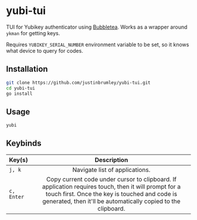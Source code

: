 # yubi-tui

TUI for Yubikey authenticator using [Bubbletea](https://github.com/charmbracelet/bubbletea). Works as a wrapper around `ykman` for getting keys.

Requires `YUBIKEY_SERIAL_NUMBER` environment variable to be set, so it knows what device to query for codes.

## Installation

```bash
git clone https://github.com/justinbrumley/yubi-tui.git
cd yubi-tui
go install
```

## Usage

```bash
yubi
```

## Keybinds

| Key(s)         | Description         |
| :----------- | :--------------: |
| `j, k` | Navigate list of applications. |
| `c, Enter`    | Copy current code under cursor to clipboard. If application requires touch, then it will prompt for a touch first. Once the key is touched and code is generated, then it'll be automatically copied to the clipboard.   |
